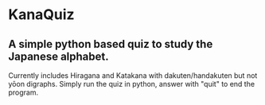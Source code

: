 # KanaQuiz

## A simple python based quiz to study the Japanese alphabet. 
Currently includes Hiragana and Katakana with dakuten/handakuten but not yōon digraphs.
Simply run the quiz in python, answer with "quit" to end the program.
